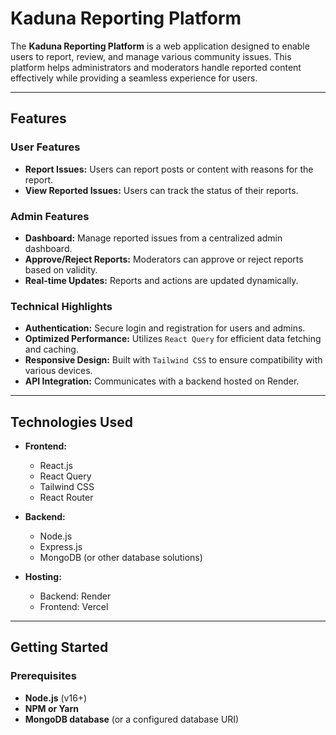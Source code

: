 # **Kaduna Reporting Platform**

The **Kaduna Reporting Platform** is a web application designed to enable users to report, review, and manage various community issues. This platform helps administrators and moderators handle reported content effectively while providing a seamless experience for users.

---

## **Features**

### **User Features**
- **Report Issues:** Users can report posts or content with reasons for the report.
- **View Reported Issues:** Users can track the status of their reports.

### **Admin Features**
- **Dashboard:** Manage reported issues from a centralized admin dashboard.
- **Approve/Reject Reports:** Moderators can approve or reject reports based on validity.
- **Real-time Updates:** Reports and actions are updated dynamically.

### **Technical Highlights**
- **Authentication:** Secure login and registration for users and admins.
- **Optimized Performance:** Utilizes `React Query` for efficient data fetching and caching.
- **Responsive Design:** Built with `Tailwind CSS` to ensure compatibility with various devices.
- **API Integration:** Communicates with a backend hosted on Render.

---

## **Technologies Used**

- **Frontend:**
  - React.js
  - React Query
  - Tailwind CSS
  - React Router

- **Backend:**
  - Node.js
  - Express.js
  - MongoDB (or other database solutions)

- **Hosting:**
  - Backend: Render
  - Frontend: Vercel

---

## **Getting Started**

### **Prerequisites**
- **Node.js** (v16+)
- **NPM or Yarn**
- **MongoDB database** (or a configured database URI)


